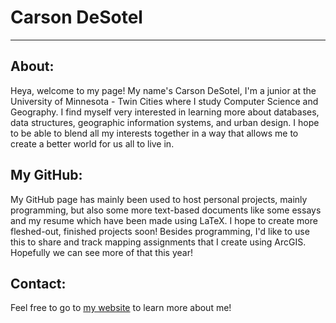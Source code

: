 # Carson DeSotel

---
## About:
Heya, welcome to my page! My name's Carson DeSotel, I'm a junior at the University of Minnesota - Twin Cities where I study Computer Science and Geography. I find myself very interested in learning more about databases, data structures, geographic information systems, and urban design. I hope to be able to blend all my interests together in a way that allows me to create a better world for us all to live in. 

## My GitHub:
My GitHub page has mainly been used to host personal projects, mainly programming, but also some more text-based documents like some essays and my resume which have been made using LaTeX. I hope to create more fleshed-out, finished projects soon! Besides programming, I'd like to use this to share and track mapping assignments that I create using ArcGIS. Hopefully we can see more of that this year!

## Contact:
Feel free to go to [my website](www.carsondesotel.com) to learn more about me!
